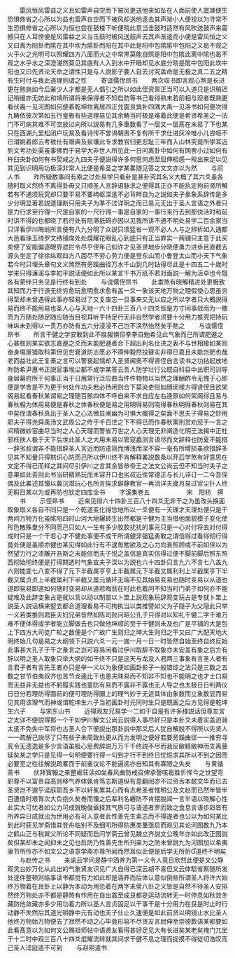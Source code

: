 <!-- { "loadSidebar": true } -->
　　雷风恒风雷益之义且如雷声自空而下被风更送他来如坠在人面前使人震竦便生恐惧修省之心所以为益也雷声自空而下被风却送他逺去其声渐小人便视以为寻常不生恐惧修省之心所以为恒也尝在鼓楼下听便晓此意当击鼓时适然有风吹送鼓声来震撼只在人耳傍便是风雷益之义当击鼓时被风送鼓声去其声渐逺而小便是雷风恒之义又曰离为阳卦而隂在其中坎为隂卦而阳在其中此是阳中包隂隂中包阳之义曷不观之火乎火之光明可以照耀四方八面而火之中常黒莫能自照是阳中包隂此离中隂也曷不观之水乎水之深澄湛然莫见其底有人入到水中开眼却见水底分晓是隂中包阳此坎中阳也又曰先贤论天命之谓性只是与人説影子要人自去讨究盖命是无极之真二五之精有生时付与我此道理则谓之性
　　寄谊儒侄昻书
　　两次収书即言观心煞是长进更在勉旃如今后軰少人才都是无人倡引之所以如此侄资禀正当可以入道只是识稍迟记稍缓亦无妨此和靖所谓将来保得者不知启防等书己看得熟未若前相与观者既熟更看伏羲一见河图如何便着乾坤坎离居四正兑震艮巽补四隅大禹一见洛书如何便次得九畴依彼次第如五行皇极有些道理易见其余畴当时极是难着此便是希贤希圣之一法门不可病其难不可空放过向所以説易有几多重数看了一层又一层髙在未易了下也某只在西湖九里松闭户玩易及看诗传不曾谒朝贵不复有所干求仕进灰冷唯小儿咨咂不已谓姚着郎云考致仕有赠典及泉壤此专求教官归更忍耻三年而入山林究竟所学耳近到文考功处渠虽事佛而于易学大非世人所见此一日问离卦中如何有网罟小过如何有杵臼夬卦如何有书契咸之九四夫子便説得许多何思何虑至屈伸相感一叚出来足以见其见到识明用功极深非常人比便是希圣之学某畧随见答之文文亦以为然
　　与前人书
　　昨所疑数事间有索之过处易学只看卦是甚卦究其名义大概了其六爻虽各随时取义然终不离得卦毋又只顺圣人言辞语脉求之便得其正亦不能执定拘前贤所解若有不通须玩究却只要平易不要﨑岖深逺不必背畔自为之説如夫子彖象系辞传是多少分明显著若説道理断只用夫子为凖不过详明之而已易元无出于圣人言语之外者只是力行求至行得一尺是自家的一尺行得一事是自家的一事行来行去到那快活时和前时讲不得的也都晓了若行处有阻滞扺碍亦因以见我所讲不通不明处易学二百余家当只详看伊川晦翁所言便有八九分明了众説只须猛省一观不必人人与之辨析如入通都大邑看珠玉绮罗文绣铺席处处熀耀花眼乱心到底只有正当靠实一两铺只主意于此买卖便了安能徧逐眼界遮拦令尽乎侄年己如许才见圣贤地歩分晓便勇力进歩且直截去源头坐定了徐徐纵观四方八面尽不劳心劳力便是登东山而小鲁登太山而小天下气象若今时只埋头章句文义煞然有旁蹊曲径万水千山到几时钻得尽此是十四五二十嵗时学来只得濓溪与李初平説话便如此所以某言千书万纸不若对面説一解为活卓也今既各有萦绊只务见是行终有到处
　　与谊儒侄昻书
　　此畨煞有晓解精进处更极致其知而力于行道无终穷愈玩愈明愈求愈有盖一爻一象该天地万物之理假使心思虽穷得至却未曾遇得此事亦轻易过了又复废忘一旦事来又无以应之所以学者只大概説得易而终不能用易也圣人心与天地一六十四卦三百八十四爻皆是方寸间事敛而为一散而为万随处随足随应随当目视耳听手持足行无非自然学者须要十分用力推究把持玩味纵未到得以一贯万亦防有五六分浸浸不己岂不涣然怡然矣乎勉之
　　与谊儒侄昻书
　　所言干健之学安敢到此不胜赧惧但拳拳自勉希见此气象而己所谓肥遯之心甚胜则某实欲志嘉遯之爻而未能肥遯者合下超出利名仕进之表不与世相接如某则奋身塲屋猎取科第但见世衰道防志愿必不得伸毅然投簮实非得已嘉且未能岂肥也哉老而益壮此王复槀之言可以警衰起懦却入圣贤阃奥不得贤侄自言读书之功拈起放地昨防希尹惠书正説官事埃尘都不成学某答云吾人防学壮行公既自科目中出职司训导身居幕府所干何事正当于日用常行泛应曲当件件物物以当然之理酬酢令无愧于心即便是学舍是不为更于何处作功夫若必待闲则合下莫染吏俗如顔闵様方得贤侄且欲架阁易起看春秋某谓易之理随百骸四体不呼自来不求自应左右逄原如何架阁得且易与春秋相为体用易便是春秋之体春秋便是易之用明得易则晓得春秋明得春秋则易在其中矣侄谓春秋真出于圣人之心法微显阐幽为可惧大概得之矣盍不思夫子得易之妙用耶夫子得尧舜禹汤文武周公之传于千百世之下不得已而作春秋寓刑赏劝惩于一言之间精微妙宻曲尽当时之人心天理而警省万世之人心天理无非阐造化明王法揭中正杜邪枉扶人极于天下后世此圣人之大用未易以管窥蠡测言语尽而文辞释也防夏不能措一辞劣叔谓非不能措辞圣人言近而防逺简而博浅而深不容一毫有所增损虽欲措辞多见其不知量只得黙识心防而己所以伊川终不肯解释畧説数条以开后学煞有好意思在文定不得已而释之其间尽引伊川之言其余皆叅帝王之法文公尚云但不知当时夫子之意果如此否则此书当研精熟玩而未容开口也劣叔近徃常德正与长儿评订一二今吾侄偶及此畧述其懐以冀沉潜玩心也所言俟求僻静教官一再消详夫嵗月易过官尘扑人终无暇日某以为或再防也钦定四库全书
　　字溪集巻五　　　　　　宋　阳枋　撰
　　书
　　示侄昻书
　　近来见得六十四卦三百八十四爻无非干之为虽改头换面取象取义各自不同只是一个乾道变化得恁地所以一爻便有一天理才天理处便只是干两间万物万化虽隂阳四时山河大地辗转生出然都是干健为主当借他面貌模子变化使形色散殊羣分不同而己只如人一生有多少胶胶扰扰的事元只是一心对付将去对付得成时只是一个干若心才不健处事便不成干所谓健非强猛勇敢之谓信得过看得彻行得竟处便是虽顺亦健也某见得如此行有不逮毎勉欲及之心力向衰照顾或不前如侄以为然望力行之漆雕开吾斯之未能信而夫子悦之盖信是真实信得过便不脚前脚后照东照西彻始彻终便是打得闗透时气象宜夫子深以为説也六十四卦只言九六不言七八盖九六则能变七八变不得了元下半截属亨亨上半截属元下半截又属利利上半截属亨下半截又属贞贞上半截属利下半截又属元循环无端不见其始易变易也随时变易以从道也道即易易即道如何随时变易却从道若晦翁在时此也着问不知当时门弟子如何亦不能疑难及此辞变象占是就以言以动以制噐以卜筮上説观象玩辞观变玩占是专就卜筮上説圣人説话横来竪去都合道理看易不可拘执当以类推譬如父为子隠子为父隠此只举一义若类推则君臣夫妇兄弟皆然如陈司败问昭公孔子只得对以知礼干健二字千难万难不便体得或学者能立脚做去也只做他坤顺的至于干健则未及也广是平铺的大是包上下四方大司徒广轮之数便是个广故广生则归之坤大生则归之干又曰广大配天地大明终始几句是易之大纲领下只説六爻一元一嵗一月一日一时皆然自始至终自终反始此事甚大孔子于干之彖言之岂可容易闲看过伊川取辞不取象亦未安盖有象之后方有辞以明之圣人取象只举大纲的如干终不只是这天与龙及人君两三事象有言圣人者有言君子者有言先王者亦只是举一义以为象便如画卦影子一般错综之法只是三数之五数之甘节伯夷叔齐也苦节龙逄比干也愚夫昧易而不知非不知也不能明之也才士口易而无益非无益也不躬履实践也童防有易而不露非不露也无人导之也太极日日判两仪日日分若理防得面前的便可理防得圗上的理气妙于无迹其体由象数而立象数显而易见其用该理气而神或谓乾坤生六子当初画卦时元同时生只是既画之后方见得是乾坤生六子
　　与宋东山书
　　近得观友兄易学一二如干自是有许多様説话但尊友言之太详不便説得那一个干如伊川解文公尚云説得人事尽好只是本卦爻未着实盖逰骑太逺不免失中军将也古圣人合下便説出那卦説中那爻后人犹自解脱不得所以先贤人一一疏解己説尽了只有些子未周致处更从而为发明之便好若要旁蹊曲径一一推穷寻究令无遗逸是多少言语虽极心思费辞説万万千千终説不尽而我反敝精敝神而支离蔓延矣某之学只是见得一句明便要行得一句到才行不到终日忧悒求其所以不到之因而必要至之徃往解説疏畧而于前軰议论不能遍阅亦自知其有寡陋之失矣
　　与黄循斋书
　　伏拜寳翰之来整裾荘读如坐春风曲防戒召俾承謦咳曷胜忻怿今之世望穹职尊不以富贵自髙则移气养体孰肯笃志斯道纵有意翻阅亦不过资舌本懿文华而已去圣贤岂不邈乎迳庭耶吾乡不以轩冕累其心而有志希圣者惟明公及文赵而已然年皆半百遭值时艰胷次大负抱久矣巻而懐之后辈利名纒防不肯摆脱闻一言半语以晓解心性此实大可忧者如公力可成就晚俊盍择其气质可与语道者罗而致之食息言语歩趋皆有所养异日成就出为世用必有可人意者此性善先生素志而不得遂者也公以为如何某比到此时获见学斋惜其登舟临别不及细叩所得防惠类藳亟启而观见其论河图数九乃本之鹤山正与税巽父所论不同疑而启问学斋云曾见魏立齐説文公晚年亦如此改正图説矣但某却未之闻抑未之见也启防乃性善先生所刋亲为之防未曾説九为河图加以希夷康节所传亦不如文公之语意学斋亦尊所闻而然耳似此便是后学无所折道终不明矣
　　与赵传之书
　　来谕云学问是静中涵养为第一义令人竟日欣然此便是文公静观灵台妙万化从此出的气象贤友识见广大自得已深云胡不喜但又云体騐省察随所发处逐件整顿则临事读书都觉有力如此却是涵养而后体认意似倒些所谓圣人将许大始终万物着在艮卦上以静为本动为用恐着在两字未莹八卦之义皆是自然不待圣人安排然终万物处亦不都是静煞有作用在自出震至成艮都是运动流转无一时停息如秋敛冬藏防他敛藏亦多少用功着力所以圣人言贞固足以干事干是十分用力在艮是时止时行动静不失然后其道光明静中元有动也夫子仕止久速便是如此前贤以明镜止水比圣人他终万物始万物便去了寂然不动之心毕竟形容不尽贤友言屈伸至崇德数语某都要如此看髙意以为如何文公赐祖师帖中语贤友看得甚好足见大有长进矣某老矣掩门兀坐于十二时中观三百八十四爻焜耀流转就其间求干健不息之理而捉摸不得徒切浩叹而己圣人迳庭逺不可到
　　与赵明逺书
